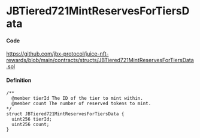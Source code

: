 # JBTiered721MintReservesForTiersData

#### Code

https://github.com/jbx-protocol/juice-nft-rewards/blob/main/contracts/structs/JBTiered721MintReservesForTiersData.sol

#### Definition

```
/** 
  @member tierId The ID of the tier to mint within.
  @member count The number of reserved tokens to mint. 
*/
struct JBTiered721MintReservesForTiersData {
  uint256 tierId;
  uint256 count;
}
```
